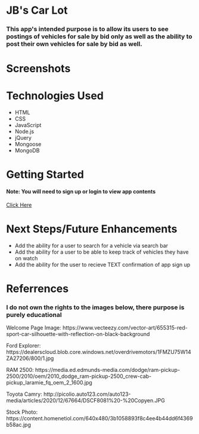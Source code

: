 <h1>JB's Car Lot</h1>
<h3>This app's intended purpose is to allow its users to see postings of vehicles for sale by bid only as well as the ability to post their own vehicles for sale by bid as well.</h3>

<h1>Screenshots</h1>

<h1>Technologies Used</h1>
<ul>
    <li>HTML</li>
    <li>CSS</li>
    <li>JavaScript</li>
    <li>Node.js</li>
    <li>jQuery</li>
    <li>Mongoose</li>
    <li>MongoDB</li>
</ul>

<h1>Getting Started</h1>
<h4>Note: You will need to sign up or login to view app contents</h4>
<a href="https://jbs-car-lot.herokuapp.com">Click Here</a>

<h1>Next Steps/Future Enhancements</h1>
<ul>
    <li>Add the ability for a user to search for a vehicle via search bar</li>
    <li>Add the ability for a user to be able to keep track of vehicles they have on watch</li>
    <li>Add the ability for the user to recieve TEXT confirmation of app sign up</li>
</ul>

<h1>Referrences</h1>
<h3>I do not own the rights to the images below, there purpose is purely educational</h3>
<p>Welcome Page Image: https://www.vecteezy.com/vector-art/655315-red-sport-car-silhouette-with-reflection-on-black-background</p>
<p>Ford Explorer: https://dealerscloud.blob.core.windows.net/overdrivemotors/1FMZU75W14ZA27206/800/1.jpg</p>
<p>RAM 2500: https://media.ed.edmunds-media.com/dodge/ram-pickup-2500/2010/oem/2010_dodge_ram-pickup-2500_crew-cab-pickup_laramie_fq_oem_2_1600.jpg</p>
<p>Toyota Camry: http://picolio.auto123.com/auto123-media/articles/2020/12/67664/DSCF8081%20-%20Copyen.JPG</p>
<p>Stock Photo: https://content.homenetiol.com/640x480/3b1058893f8c4ee4b44dd6f4369b58ac.jpg</p>